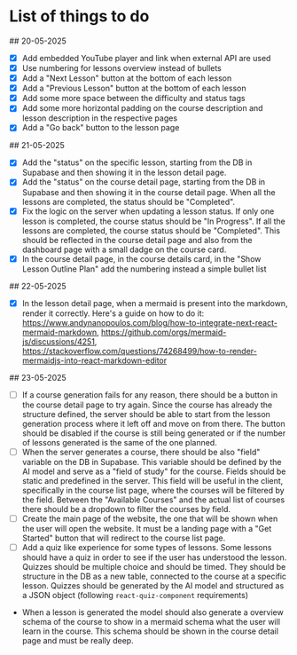# List of things to do

## 20-05-2025
-   [x] Add embedded YouTube player and link when external API are used
-   [x] Use numbering for lessons overview instead of bullets
-   [x] Add a "Next Lesson" button at the bottom of each lesson
-   [x] Add a "Previous Lesson" button at the bottom of each lesson
-   [x] Add some more space between the difficulty and status tags
-   [x] Add some more horizontal padding on the course description and lesson description in the respective pages
-   [x] Add a "Go back" button to the lesson page

## 21-05-2025
-   [x] Add the "status" on the specific lesson, starting from the DB in Supabase and then showing it in the lesson detail page.
-   [x] Add the "status" on the course detail page, starting from the DB in Supabase and then showing it in the course detail page. When all the lessons are completed, the status should be "Completed". 
-   [x] Fix the logic on the server when updating a lesson status. If only one lesson is completed, the course status should be "In Progress". If all the lessons are completed, the course status should be "Completed". This should be reflected in the course detail page and also from the dashboard page with a small dadge on the course card.
-   [x] In the course detail page, in the course details card, in the "Show Lesson Outline Plan" add the numbering instead a simple bullet list

## 22-05-2025
-   [x] In the lesson detail page, when a mermaid is present into the markdown, render it correctly. Here's a guide on how to do it: https://www.andynanopoulos.com/blog/how-to-integrate-next-react-mermaid-markdown, https://github.com/orgs/mermaid-js/discussions/4251, https://stackoverflow.com/questions/74268499/how-to-render-mermaidjs-into-react-markdown-editor

## 23-05-2025
-   [ ] If a course generation fails for any reason, there should be a button in the course detail page to try again. Since the course has already the structure defined, the server should be able to start from the lesson generation process where it left off and move on from there. The button should be disabled if the course is still being generated or if the number of lessons generated is the same of the one planned.
-   [ ] When the server generates a course, there should be also "field" variable on the DB in Supabase. This variable should be defined by the AI model and serve as a "field of study" for the course. Fields should be static and predefined in the server. This field will be useful in the client, specifically in the course list page, where the courses will be filtered by the field. Between the "Available Courses" and the actual list of courses there should be a dropdown to filter the courses by field.
-   [ ] Create the main page of the website, the one that will be shown when the user will open the website. It must be a landing page with a "Get Started" button that will redirect to the course list page.
-   [ ] Add a quiz like experience for some types of lessons. Some lessons should have a quiz in order to see if the user has understood the lesson. Quizzes should be multiple choice and should be timed. They should be structure in the DB as a new table, connected to the course at a specific lesson. Quizzes should be generated by the AI model and structured as a JSON object (following `react-quiz-component` requirements)
- When a lesson is generated the model should also generate a overview schema of the course to show in a mermaid schema what the user will learn in the course. This schema should be shown in the course detail page and must be really deep.